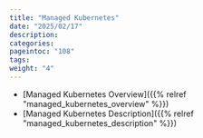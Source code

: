 ```yaml
---
title: "Managed Kubernetes"
date: "2025/02/17"
description:
categories:
pageintoc: "108"
tags:
weight: "4"
---
```


<a id="managed-kubernetes"></a>

<!--# Managed Kubernetes -->

* [Managed Kubernetes Overview]({{% relref "managed_kubernetes_overview" %}})
* [Managed Kubernetes Description]({{% relref "managed_kubernetes_description" %}})
